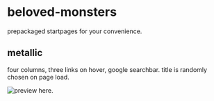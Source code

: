 # beloved-monsters
prepackaged startpages for your convenience.
## metallic
four columns, three links on hover, google searchbar. title is randomly chosen on page load.

![preview here](seagrot.github.com/beloved-monsters/preview.png).
